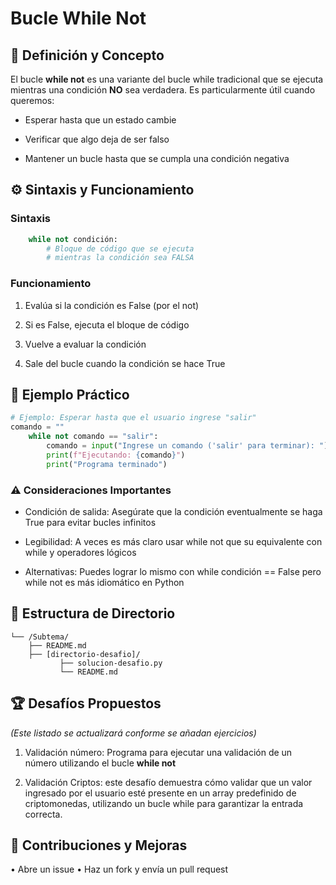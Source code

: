 # Bucle While Not

## 🧠 Definición y Concepto

El bucle **while not** es una variante del bucle while tradicional que se ejecuta mientras una condición **NO** sea verdadera. Es particularmente útil cuando queremos:

* Esperar hasta que un estado cambie

* Verificar que algo deja de ser falso

* Mantener un bucle hasta que se cumpla una condición negativa

## ⚙️ Sintaxis y Funcionamiento

### Sintaxis

```python
    while not condición:
        # Bloque de código que se ejecuta
        # mientras la condición sea FALSA
```

### Funcionamiento

1. Evalúa si la condición es False (por el not)

2. Si es False, ejecuta el bloque de código

3. Vuelve a evaluar la condición

4. Sale del bucle cuando la condición se hace True

## 📝 Ejemplo Práctico

```python
# Ejemplo: Esperar hasta que el usuario ingrese "salir"
comando = ""
    while not comando == "salir":
        comando = input("Ingrese un comando ('salir' para terminar): ")
        print(f"Ejecutando: {comando}")
        print("Programa terminado")
```

### ⚠️ Consideraciones Importantes

* Condición de salida: Asegúrate que la condición eventualmente se haga True para evitar bucles infinitos

* Legibilidad: A veces es más claro usar while not que su equivalente con while y operadores lógicos

* Alternativas: Puedes lograr lo mismo con while condición == False pero while not es más idiomático en Python

## 📁 Estructura de Directorio

```text
└── /Subtema/
	├── README.md
	├── [directorio-desafio]/
           ├── solucion-desafio.py
           └── README.md
```

## 🏆 Desafíos Propuestos
*(Este listado se actualizará conforme se añadan ejercicios)*

1. Validación número: Programa para ejecutar una validación de un número utilizando el bucle **while not**

2. Validación Criptos: este desafío demuestra cómo validar que un valor ingresado por el usuario esté presente en un array predefinido de criptomonedas, utilizando un bucle while para garantizar la entrada correcta.


## 📌 Contribuciones y Mejoras
•	Abre un issue
•	Haz un fork y envía un pull request
